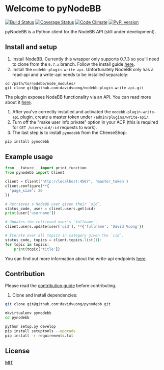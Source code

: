 # Welcome to pyNodeBB

[![Build Status](https://travis-ci.org/davidvuong/pynodebb.svg?branch=master)](https://travis-ci.org/davidvuong/pynodebb)
[![Coverage Status](https://coveralls.io/repos/davidvuong/pynodebb/badge.svg?branch=master&service=github)](https://coveralls.io/github/davidvuong/pynodebb?branch=master)
[![Code Climate](https://codeclimate.com/github/davidvuong/pynodebb/badges/gpa.svg)](https://codeclimate.com/github/davidvuong/pynodebb)
[![PyPI version](https://badge.fury.io/py/pynodebb.svg)](http://badge.fury.io/py/pynodebb)

pyNodeBB is a Python client for the NodeBB API (still under development).

## Install and setup

1. Install NodeBB. Currently this wrapper only supports 0.7.3 so you'll need to clone from the `0.7.x` branch. Follow the install guide [here](https://docs.nodebb.org/en/latest/installing/os.html).
1. Install the `nodebb-plugin-write-api`. Unfortunately NodeBB only has a read-api and a write-api needs to be installed separately:

  ```
  cd /path/to/nodebb/node_modules/
  git clone git@github.com:davidvuong/nodebb-plugin-write-api.git
  ```

  The plugin exposes NodeBB functionality via an API. You can read more about it [here](https://github.com/davidvuong/nodebb-plugin-write-api/blob/master/routes/v1/README.md).

1. After you've correctly installed and activated the `nodebb-plugin-write-api` plugin, create a master token under `/admin/plugins/write-api/`.
1. Turn off the "make user info private" option in your ACP (this is required for `GET /users/uid/:id` requests to work).
1. The last step is to install `pynodebb` from the CheeseShop:

  ```bash
  pip install pynodebb
  ```

## Example usage

```python
from __future__ import print_function
from pynodebb import Client

client = Client('http://localhost:4567', 'master_token')
client.configure(**{
  'page_size': 20
})

# Retrieves a NodeBB user given their `uid`.
status_code, user = client.users.get(uid)
print(user['username'])

# Updates the retrieved user's `fullname`.
client.users.update(user['uid'], **{'fullname': 'David Vuong'})

# Iterate over all topics in category given the `cid`.
status_code, topics = client.topics.list(1):
for topic in topics:
    print(topic['title'])
```

You can find out more information about the write-api endpoints [here](https://github.com/davidvuong/nodebb-plugin-write-api/blob/master/routes/v1/README.md).

## Contribution

Please read the [contribution guide](https://github.com/davidvuong/pynodebb/blob/master/CONTRIBUTING.md) before contributing.

1. Clone and install dependencies:

  ```bash
  git clone git@github.com:davidvuong/pynodebb.git

  mkvirtualenv pynodebb
  cd pynodebb

  python setup.py develop
  pip install setuptools --upgrade
  pip install -r requirements.txt
  ```

## License

[MIT](https://github.com/davidvuong/pynodebb/blob/master/LICENSE.md)
